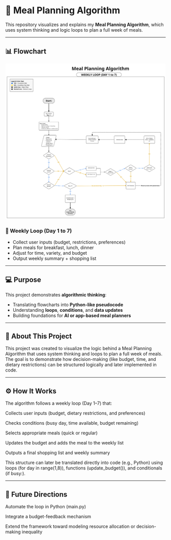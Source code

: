 # 🥗 Meal Planning Algorithm

This repository visualizes and explains my **Meal Planning Algorithm**, which uses system thinking and logic loops to plan a full week of meals.

---

## 📊 Flowchart
![Meal Planning Algorithm Flowchart](./Miguel_Beltran_W0D4_%20Algorithm%20Design%20&%20Flowcharts.jpg)

### 🔁 Weekly Loop (Day 1 to 7)
- Collect user inputs (budget, restrictions, preferences)
- Plan meals for breakfast, lunch, dinner
- Adjust for time, variety, and budget
- Output weekly summary + shopping list

---

## 💻 Purpose
This project demonstrates **algorithmic thinking**:
- Translating flowcharts into **Python-like pseudocode**
- Understanding **loops**, **conditions**, and **data updates**
- Building foundations for **AI or app-based meal planners**

---
## 🧠 About This Project

This project was created to visualize the logic behind a Meal Planning Algorithm that uses system thinking and loops to plan a full week of meals. The goal is to demonstrate how decision-making (like budget, time, and dietary restrictions) can be structured logically and later implemented in code.

---
## ⚙️ How It Works

The algorithm follows a weekly loop (Day 1–7) that:

Collects user inputs (budget, dietary restrictions, and preferences)

Checks conditions (busy day, time available, budget remaining)

Selects appropriate meals (quick or regular)

Updates the budget and adds the meal to the weekly list

Outputs a final shopping list and weekly summary

This structure can later be translated directly into code (e.g., Python) using loops (for day in range(1,8)), functions (update_budget()), and conditionals (if busy:).

---
## 🔄 Future Directions

Automate the loop in Python (main.py)

Integrate a budget-feedback mechanism

Extend the framework toward modeling resource allocation or decision-making inequality

